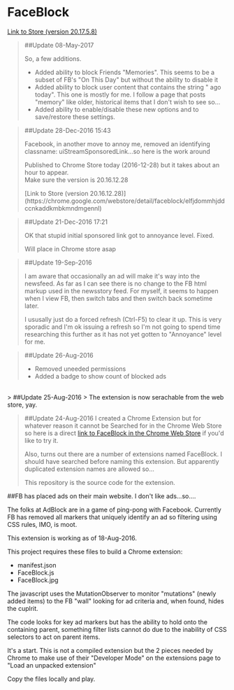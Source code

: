 # FaceBlock 
[Link to Store (version 20.17.5.8)](https://chrome.google.com/webstore/detail/faceblock/elfjdommhjddccnkaddkmbkmndmgennl)

>##Update 08-May-2017
> <p>So, a few additions.</p>
> <ul>
> <li>Added ability to block Friends "Memories".  This seems to be a subset of FB's "On This Day" but without the ability to disable it</li>
> <li>Added ability to block user content that contains the string " ago today".  This one is mostly for me.  I follow a page that posts "memory" like older, historical items that I don't wish to see so...</li>
> <li>Added ability to enable/disable these new options and to save/restore these settings.</li>
> </ul>

>##Update 28-Dec-2016 15:43
><p>Facebook, in another move to annoy me, removed an identifying classname: uiStreamSponsoredLink...so here is the work around</p>
><p>Published to Chrome Store today (2016-12-28) but it takes about an hour to appear. <br>Make sure the version is 20.16.12.28 </p>
>[Link to Store (version 20.16.12.28)](https://chrome.google.com/webstore/detail/faceblock/elfjdommhjddccnkaddkmbkmndmgennl)

>##Update 21-Dec-2016 17:21
><p>OK that stupid initial sponsored link got to annoyance level. Fixed.</p>
><p>Will place in Chrome store asap</p>

>##Update 19-Sep-2016
><p>I am aware that occasionally an ad will make it's way into the newsfeed.  As far as I can see there is no change to the FB html markup used in the newsstory feed.  For myself, it seems to happen when I view FB, then switch tabs and then switch back sometime later. </p>
><p>I ususally just do a forced refresh (Ctrl-F5) to clear it up.  This is very sporadic and I'm ok issuing a refresh so I'm not going to spend time researching this further as it has not yet gotten to "Annoyance" level for me.</p>

> ##Update 26-Aug-2016
> + Removed uneeded permissions
> + Added a badge to show count of blocked ads

<br />
> ##Update 25-Aug-2016
> The extension is now serachable from the web store, yay.

<br />

> ##Update 24-Aug-2016
> I created a Chrome Extension but for whatever reason it cannot be Searched for in the Chrome Web Store so here is a direct 
> [link to FaceBlock in the Chrome Web Store](https://chrome.google.com/webstore/detail/faceblock/elfjdommhjddccnkaddkmbkmndmgennl) if you'd like to try it.
>
> Also, turns out there are a number of extensions named FaceBlock.  I should have searched before naming this extension. 
> But apparently duplicated extension names are allowed so...
>
> This repository is the source code for the extension.

##FB has placed ads on their main website.  I don't like ads...so....

The folks at AdBlock are in a game of ping-pong with Facebook.
Currently FB has removed all markers that uniquely identify an ad so filtering using CSS rules, IMO, is moot.

This extension is working as of 18-Aug-2016.

This project requires these files to build a Chrome extension:
  * manifest.json
  * FaceBlock.js
  * FaceBlock.jpg
  
The javascript uses the MutationObserver to monitor "mutations" (newly added items) to the FB "wall" looking for ad criteria and, when found, hides the cuplrit.

The code looks for key ad markers but has the ability to hold onto the containing parent, something filter lists cannot do due to the inability of CSS selectors to act on parent items.

It's a start.
This is not a compiled extension but the 2 pieces needed by Chrome to make use of their "Developer Mode" on the extensions page to "Load an unpacked extension"

Copy the files locally and play.

